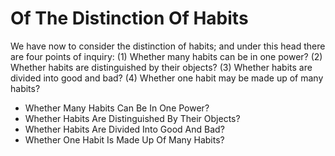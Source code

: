 # Of The Distinction Of Habits

We have now to consider the distinction of habits; and under this head there are four points of inquiry:
(1) Whether many habits can be in one power?
(2) Whether habits are distinguished by their objects?
(3) Whether habits are divided into good and bad?
(4) Whether one habit may be made up of many habits?

* Whether Many Habits Can Be In One Power?
* Whether Habits Are Distinguished By Their Objects?
* Whether Habits Are Divided Into Good And Bad?
* Whether One Habit Is Made Up Of Many Habits?